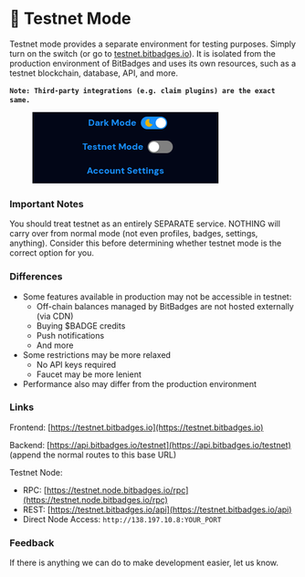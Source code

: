 # 🧪 Testnet Mode

Testnet mode provides a separate environment for testing purposes. Simply turn on the switch (or go to [testnet.bitbadges.io](https://testnet.bitbadges.io)). It is isolated from the production environment of BitBadges and uses its own resources, such as a testnet blockchain, database, API, and more.

<pre><code><strong>Note: Third-party integrations (e.g. claim plugins) are the exact same.
</strong></code></pre>

<figure><img src="../.gitbook/assets/image (1) (1) (1) (1) (1) (1) (1) (1) (1) (1) (1) (1) (1) (1) (1) (1) (1) (1) (1) (1) (1) (1) (1) (1) (1) (1) (1) (1) (1) (1) (1) (1) (1) (1) (1) (1) (1) (1) (1) (1) (1) (1) (1) (1) (1) (1) (1) (1) (1) (1) (1) (1) (1) (1) (1).png" alt=""><figcaption></figcaption></figure>

### Important Notes

You should treat testnet as an entirely SEPARATE service. NOTHING will carry over from normal mode (not even profiles, badges, settings, anything). Consider this before determining whether testnet mode is the correct option for you.

### Differences

-   Some features available in production may not be accessible in testnet:
    -   Off-chain balances managed by BitBadges are not hosted externally (via CDN)
    -   Buying $BADGE credits
    -   Push notifications
    -   And more
-   Some restrictions may be more relaxed
    -   No API keys required
    -   Faucet may be more lenient
-   Performance also may differ from the production environment

### Links

Frontend: [https://testnet.bitbadges.io](https://testnet.bitbadges.io)

Backend: [https://api.bitbadges.io/testnet](https://api.bitbadges.io/testnet) (append the normal routes to this base URL)

Testnet Node:

-   RPC: [https://testnet.node.bitbadges.io/rpc](https://testnet.node.bitbadges.io/rpc)
-   REST: [https://testnet.bitbadges.io/api](https://testnet.bitbadges.io/api)
-   Direct Node Access: `http://138.197.10.8:YOUR_PORT`

### Feedback

If there is anything we can do to make development easier, let us know.
